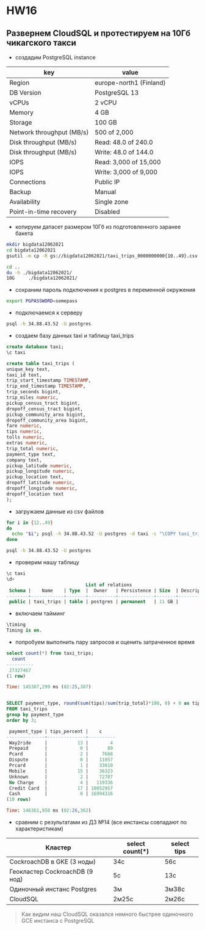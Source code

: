 # HW16

## Развернем CloudSQL и протестируем на 10Гб чикагского такси

- создадим PostgreSQL instance

key | value
--- | ---
Region | europe-north1 (Finland)
DB Version | PostgreSQL 13
vCPUs | 2 vCPU
Memory | 4 GB
Storage | 100 GB
Network throughput (MB/s) | 500 of 2,000
Disk throughput (MB/s) | Read: 48.0 of 240.0
Disk throughput (MB/s) | Write: 48.0 of 144.0
IOPS | Read: 3,000 of 15,000
IOPS | Write: 3,000 of 9,000
Connections | Public IP
Backup | Manual
Availability | Single zone
Point-in-time recovery | Disabled

- копируем датасет размером 10Гб из подготовленного заранее бакета

```bash
mkdir bigdata12062021
cd bigdata12062021
gsutil -m cp -R gs://bigdata12062021/taxi_trips_0000000000{10..49}.csv .

cd ..
du -h ./bigdata12062021/
10G     ./bigdata12062021/
```

- сохраним пароль подключения к postgres в переменной окружения

```bash
export PGPASSWORD=somepass
```

- подключаемся к серверу

```bash
psql -h 34.88.43.52 -U postgres
```

- создаем базу данных taxi и таблицу taxi_trips

```sql
create database taxi;
\c taxi

create table taxi_trips (
unique_key text, 
taxi_id text, 
trip_start_timestamp TIMESTAMP, 
trip_end_timestamp TIMESTAMP, 
trip_seconds bigint, 
trip_miles numeric, 
pickup_census_tract bigint, 
dropoff_census_tract bigint, 
pickup_community_area bigint, 
dropoff_community_area bigint, 
fare numeric, 
tips numeric, 
tolls numeric, 
extras numeric, 
trip_total numeric, 
payment_type text, 
company text, 
pickup_latitude numeric, 
pickup_longitude numeric, 
pickup_location text, 
dropoff_latitude numeric, 
dropoff_longitude numeric, 
dropoff_location text
);
```

- загружаем данные из csv файлов

```bash
for i in {12..49}
do
  echo "$i"; psql -h 34.88.43.52 -U postgres -d taxi -c "\COPY taxi_trips FROM  './bigdata12062021/taxi_trips_0000000000$i.csv' DELIMITER ',' CSV HEADER;"
done
```

```bash
psql -h 34.88.43.52 -U postgres
```

- проверим нашу таблицу

```sql
\c taxi
\d+
                             List of relations
 Schema |    Name    | Type  |  Owner   | Persistence | Size  | Description 
--------+------------+-------+----------+-------------+-------+-------------
 public | taxi_trips | table | postgres | permanent   | 11 GB | 
```

- включаем тайминг

```sql
\timing
Timing is on.
```

- попробуем выполнить пару запросов и оценить затраченное время

```sql
select count(*) from taxi_trips;  
  count   
----------
 27327467
(1 row)

Time: 145387,299 ms (02:25,387)


SELECT payment_type, round(sum(tips)/sum(trip_total)*100, 0) + 0 as tips_percent, count(*) as c
FROM taxi_trips
group by payment_type
order by 3;

 payment_type | tips_percent |    c     
--------------+--------------+----------
 Way2ride     |           13 |        4
 Prepaid      |            0 |       89
 Pcard        |            2 |     7668
 Dispute      |            0 |    11057
 Prcard       |            1 |    33010
 Mobile       |           15 |    36323
 Unknown      |            2 |    72707
 No Charge    |            4 |   119336
 Credit Card  |           17 | 10052957
 Cash         |            0 | 16994316
(10 rows)

Time: 146361,958 ms (02:26,362)
```

- сравним с результатами из ДЗ №14 (все инстансы совпадают по характеристикам)

Кластер | select count(*) | select tips
--- | --- | ---
CockroachDB в GKE (3 ноды) | 34с | 56с
Геокластер CockroachDB (9 нод) | 5с | 13с
Одиночный инстанс Postgres | 3м | 3м38с
CloudSQL | 2м25с | 2м26с

> Как видим наш CloudSQL оказался немного быстрее одиночного GCE инстанса с PostgreSQL
